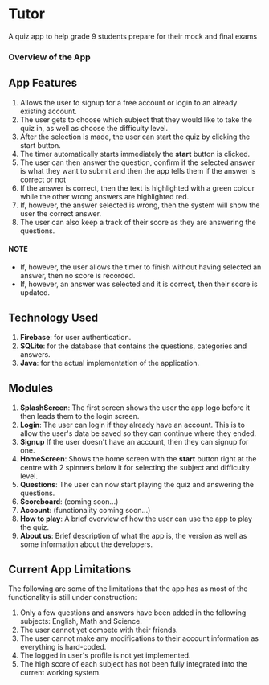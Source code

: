 # Tutor
A quiz app to help grade 9 students prepare for their mock and final exams

### Overview of the App

## App Features
1. Allows the user to signup for a free account or login to an already existing account.
2. The user gets to choose which subject that they would like to take the quiz in, as well as choose the difficulty level.
3. After the selection is made, the user can start the quiz by clicking the start button.
4. The timer automatically starts immediately the **start** button is clicked.
5. The user can then answer the question, confirm if the selected answer is what they want to submit and then the app tells them if the answer is correct or not
6. If the answer is correct, then the text is highlighted with a green colour while the other wrong answers are highlighted red.
7. If, however, the answer selected is wrong, then the system will show the user the correct answer.
8. The user can also keep a track of their score as they are answering the questions.


#### NOTE
- If, however, the user allows the timer to finish without having selected an answer, then no score is recorded.
- If, however, an answer was selected and it is correct, then their score is updated.


## Technology Used
1. **Firebase**: for user authentication.
2. **SQLite**: for the database that contains the questions, categories and answers.
3. **Java**: for the actual implementation of the application.


## Modules
1. **SplashScreen**: The first screen shows the user the app logo before it then leads them to the login screen.
2. **Login**: The user can login if they already have an account. This is to allow the user's data be saved so they can continue where they ended.
3. **Signup**
If the user doesn't have an account, then they can signup for one.
4. **HomeScreen**: Shows the home screen with the **start** button right at the centre with 2 spinners below it for selecting the subject and difficulty level.
5. **Questions**: The user can now start playing the quiz and answering the questions.
6. **Scoreboard**: (coming soon...)
7. **Account**: (functionality coming soon...)
8. **How to play**: A brief overview of how the user can use the app to play the quiz.
9. **About us**: Brief description of what the app is, the version as well as some information about the developers.


## Current App Limitations
The following are some of the limitations that the app has as most of the functionality is still under construction:
1. Only a few questions and answers have been added in the following subjects: English, Math and Science.
2. The user cannot yet compete with their friends.
3. The user cannot make any modifications to their account information as everything is hard-coded.
4. The logged in user's profile is not yet implemented.
5. The high score of each subject has not been fully integrated into the current working system.
